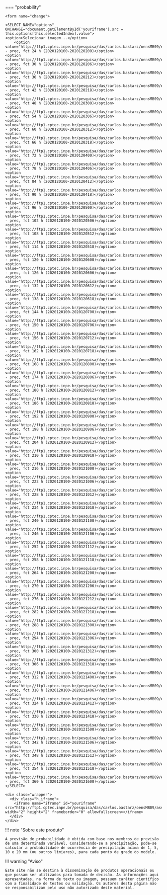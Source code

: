 

=== "probability"

    <form name="change">
    
    <SELECT NAME="options" ONCHANGE="document.getElementById('youriframe').src = this.options[this.selectedIndex].value">
    <option>Selecionar imagem...</option>
        <option value="http://ftp1.cptec.inpe.br/pesquisa/das/carlos.bastarz/oensMB09/exps/gnu_egeon_m128p_p64p/prod/probability/2020120100/prec20201201002020120200.png">probability - prec, fct 24 h (2020120100-2020120200)</option>
    <option value="http://ftp1.cptec.inpe.br/pesquisa/das/carlos.bastarz/oensMB09/exps/gnu_egeon_m128p_p64p/prod/probability/2020120100/prec20201201002020120206.png">probability - prec, fct 30 h (2020120100-2020120206)</option>
    <option value="http://ftp1.cptec.inpe.br/pesquisa/das/carlos.bastarz/oensMB09/exps/gnu_egeon_m128p_p64p/prod/probability/2020120100/prec20201201002020120212.png">probability - prec, fct 36 h (2020120100-2020120212)</option>
    <option value="http://ftp1.cptec.inpe.br/pesquisa/das/carlos.bastarz/oensMB09/exps/gnu_egeon_m128p_p64p/prod/probability/2020120100/prec20201201002020120218.png">probability - prec, fct 42 h (2020120100-2020120218)</option>
    <option value="http://ftp1.cptec.inpe.br/pesquisa/das/carlos.bastarz/oensMB09/exps/gnu_egeon_m128p_p64p/prod/probability/2020120100/prec20201201002020120300.png">probability - prec, fct 48 h (2020120100-2020120300)</option>
    <option value="http://ftp1.cptec.inpe.br/pesquisa/das/carlos.bastarz/oensMB09/exps/gnu_egeon_m128p_p64p/prod/probability/2020120100/prec20201201002020120306.png">probability - prec, fct 54 h (2020120100-2020120306)</option>
    <option value="http://ftp1.cptec.inpe.br/pesquisa/das/carlos.bastarz/oensMB09/exps/gnu_egeon_m128p_p64p/prod/probability/2020120100/prec20201201002020120312.png">probability - prec, fct 60 h (2020120100-2020120312)</option>
    <option value="http://ftp1.cptec.inpe.br/pesquisa/das/carlos.bastarz/oensMB09/exps/gnu_egeon_m128p_p64p/prod/probability/2020120100/prec20201201002020120318.png">probability - prec, fct 66 h (2020120100-2020120318)</option>
    <option value="http://ftp1.cptec.inpe.br/pesquisa/das/carlos.bastarz/oensMB09/exps/gnu_egeon_m128p_p64p/prod/probability/2020120100/prec20201201002020120400.png">probability - prec, fct 72 h (2020120100-2020120400)</option>
    <option value="http://ftp1.cptec.inpe.br/pesquisa/das/carlos.bastarz/oensMB09/exps/gnu_egeon_m128p_p64p/prod/probability/2020120100/prec20201201002020120406.png">probability - prec, fct 78 h (2020120100-2020120406)</option>
    <option value="http://ftp1.cptec.inpe.br/pesquisa/das/carlos.bastarz/oensMB09/exps/gnu_egeon_m128p_p64p/prod/probability/2020120100/prec20201201002020120412.png">probability - prec, fct 84 h (2020120100-2020120412)</option>
    <option value="http://ftp1.cptec.inpe.br/pesquisa/das/carlos.bastarz/oensMB09/exps/gnu_egeon_m128p_p64p/prod/probability/2020120100/prec20201201002020120418.png">probability - prec, fct 90 h (2020120100-2020120418)</option>
    <option value="http://ftp1.cptec.inpe.br/pesquisa/das/carlos.bastarz/oensMB09/exps/gnu_egeon_m128p_p64p/prod/probability/2020120100/prec20201201002020120500.png">probability - prec, fct 96 h (2020120100-2020120500)</option>
    <option value="http://ftp1.cptec.inpe.br/pesquisa/das/carlos.bastarz/oensMB09/exps/gnu_egeon_m128p_p64p/prod/probability/2020120100/prec20201201002020120506.png">probability - prec, fct 102 h (2020120100-2020120506)</option>
    <option value="http://ftp1.cptec.inpe.br/pesquisa/das/carlos.bastarz/oensMB09/exps/gnu_egeon_m128p_p64p/prod/probability/2020120100/prec20201201002020120512.png">probability - prec, fct 108 h (2020120100-2020120512)</option>
    <option value="http://ftp1.cptec.inpe.br/pesquisa/das/carlos.bastarz/oensMB09/exps/gnu_egeon_m128p_p64p/prod/probability/2020120100/prec20201201002020120518.png">probability - prec, fct 114 h (2020120100-2020120518)</option>
    <option value="http://ftp1.cptec.inpe.br/pesquisa/das/carlos.bastarz/oensMB09/exps/gnu_egeon_m128p_p64p/prod/probability/2020120100/prec20201201002020120600.png">probability - prec, fct 120 h (2020120100-2020120600)</option>
    <option value="http://ftp1.cptec.inpe.br/pesquisa/das/carlos.bastarz/oensMB09/exps/gnu_egeon_m128p_p64p/prod/probability/2020120100/prec20201201002020120606.png">probability - prec, fct 126 h (2020120100-2020120606)</option>
    <option value="http://ftp1.cptec.inpe.br/pesquisa/das/carlos.bastarz/oensMB09/exps/gnu_egeon_m128p_p64p/prod/probability/2020120100/prec20201201002020120612.png">probability - prec, fct 132 h (2020120100-2020120612)</option>
    <option value="http://ftp1.cptec.inpe.br/pesquisa/das/carlos.bastarz/oensMB09/exps/gnu_egeon_m128p_p64p/prod/probability/2020120100/prec20201201002020120618.png">probability - prec, fct 138 h (2020120100-2020120618)</option>
    <option value="http://ftp1.cptec.inpe.br/pesquisa/das/carlos.bastarz/oensMB09/exps/gnu_egeon_m128p_p64p/prod/probability/2020120100/prec20201201002020120700.png">probability - prec, fct 144 h (2020120100-2020120700)</option>
    <option value="http://ftp1.cptec.inpe.br/pesquisa/das/carlos.bastarz/oensMB09/exps/gnu_egeon_m128p_p64p/prod/probability/2020120100/prec20201201002020120706.png">probability - prec, fct 150 h (2020120100-2020120706)</option>
    <option value="http://ftp1.cptec.inpe.br/pesquisa/das/carlos.bastarz/oensMB09/exps/gnu_egeon_m128p_p64p/prod/probability/2020120100/prec20201201002020120712.png">probability - prec, fct 156 h (2020120100-2020120712)</option>
    <option value="http://ftp1.cptec.inpe.br/pesquisa/das/carlos.bastarz/oensMB09/exps/gnu_egeon_m128p_p64p/prod/probability/2020120100/prec20201201002020120718.png">probability - prec, fct 162 h (2020120100-2020120718)</option>
    <option value="http://ftp1.cptec.inpe.br/pesquisa/das/carlos.bastarz/oensMB09/exps/gnu_egeon_m128p_p64p/prod/probability/2020120100/prec20201201002020120800.png">probability - prec, fct 168 h (2020120100-2020120800)</option>
    <option value="http://ftp1.cptec.inpe.br/pesquisa/das/carlos.bastarz/oensMB09/exps/gnu_egeon_m128p_p64p/prod/probability/2020120100/prec20201201002020120806.png">probability - prec, fct 174 h (2020120100-2020120806)</option>
    <option value="http://ftp1.cptec.inpe.br/pesquisa/das/carlos.bastarz/oensMB09/exps/gnu_egeon_m128p_p64p/prod/probability/2020120100/prec20201201002020120812.png">probability - prec, fct 180 h (2020120100-2020120812)</option>
    <option value="http://ftp1.cptec.inpe.br/pesquisa/das/carlos.bastarz/oensMB09/exps/gnu_egeon_m128p_p64p/prod/probability/2020120100/prec20201201002020120818.png">probability - prec, fct 186 h (2020120100-2020120818)</option>
    <option value="http://ftp1.cptec.inpe.br/pesquisa/das/carlos.bastarz/oensMB09/exps/gnu_egeon_m128p_p64p/prod/probability/2020120100/prec20201201002020120900.png">probability - prec, fct 192 h (2020120100-2020120900)</option>
    <option value="http://ftp1.cptec.inpe.br/pesquisa/das/carlos.bastarz/oensMB09/exps/gnu_egeon_m128p_p64p/prod/probability/2020120100/prec20201201002020120906.png">probability - prec, fct 198 h (2020120100-2020120906)</option>
    <option value="http://ftp1.cptec.inpe.br/pesquisa/das/carlos.bastarz/oensMB09/exps/gnu_egeon_m128p_p64p/prod/probability/2020120100/prec20201201002020120912.png">probability - prec, fct 204 h (2020120100-2020120912)</option>
    <option value="http://ftp1.cptec.inpe.br/pesquisa/das/carlos.bastarz/oensMB09/exps/gnu_egeon_m128p_p64p/prod/probability/2020120100/prec20201201002020120918.png">probability - prec, fct 210 h (2020120100-2020120918)</option>
    <option value="http://ftp1.cptec.inpe.br/pesquisa/das/carlos.bastarz/oensMB09/exps/gnu_egeon_m128p_p64p/prod/probability/2020120100/prec20201201002020121000.png">probability - prec, fct 216 h (2020120100-2020121000)</option>
    <option value="http://ftp1.cptec.inpe.br/pesquisa/das/carlos.bastarz/oensMB09/exps/gnu_egeon_m128p_p64p/prod/probability/2020120100/prec20201201002020121006.png">probability - prec, fct 222 h (2020120100-2020121006)</option>
    <option value="http://ftp1.cptec.inpe.br/pesquisa/das/carlos.bastarz/oensMB09/exps/gnu_egeon_m128p_p64p/prod/probability/2020120100/prec20201201002020121012.png">probability - prec, fct 228 h (2020120100-2020121012)</option>
    <option value="http://ftp1.cptec.inpe.br/pesquisa/das/carlos.bastarz/oensMB09/exps/gnu_egeon_m128p_p64p/prod/probability/2020120100/prec20201201002020121018.png">probability - prec, fct 234 h (2020120100-2020121018)</option>
    <option value="http://ftp1.cptec.inpe.br/pesquisa/das/carlos.bastarz/oensMB09/exps/gnu_egeon_m128p_p64p/prod/probability/2020120100/prec20201201002020121100.png">probability - prec, fct 240 h (2020120100-2020121100)</option>
    <option value="http://ftp1.cptec.inpe.br/pesquisa/das/carlos.bastarz/oensMB09/exps/gnu_egeon_m128p_p64p/prod/probability/2020120100/prec20201201002020121106.png">probability - prec, fct 246 h (2020120100-2020121106)</option>
    <option value="http://ftp1.cptec.inpe.br/pesquisa/das/carlos.bastarz/oensMB09/exps/gnu_egeon_m128p_p64p/prod/probability/2020120100/prec20201201002020121112.png">probability - prec, fct 252 h (2020120100-2020121112)</option>
    <option value="http://ftp1.cptec.inpe.br/pesquisa/das/carlos.bastarz/oensMB09/exps/gnu_egeon_m128p_p64p/prod/probability/2020120100/prec20201201002020121118.png">probability - prec, fct 258 h (2020120100-2020121118)</option>
    <option value="http://ftp1.cptec.inpe.br/pesquisa/das/carlos.bastarz/oensMB09/exps/gnu_egeon_m128p_p64p/prod/probability/2020120100/prec20201201002020121200.png">probability - prec, fct 264 h (2020120100-2020121200)</option>
    <option value="http://ftp1.cptec.inpe.br/pesquisa/das/carlos.bastarz/oensMB09/exps/gnu_egeon_m128p_p64p/prod/probability/2020120100/prec20201201002020121206.png">probability - prec, fct 270 h (2020120100-2020121206)</option>
    <option value="http://ftp1.cptec.inpe.br/pesquisa/das/carlos.bastarz/oensMB09/exps/gnu_egeon_m128p_p64p/prod/probability/2020120100/prec20201201002020121212.png">probability - prec, fct 276 h (2020120100-2020121212)</option>
    <option value="http://ftp1.cptec.inpe.br/pesquisa/das/carlos.bastarz/oensMB09/exps/gnu_egeon_m128p_p64p/prod/probability/2020120100/prec20201201002020121218.png">probability - prec, fct 282 h (2020120100-2020121218)</option>
    <option value="http://ftp1.cptec.inpe.br/pesquisa/das/carlos.bastarz/oensMB09/exps/gnu_egeon_m128p_p64p/prod/probability/2020120100/prec20201201002020121300.png">probability - prec, fct 288 h (2020120100-2020121300)</option>
    <option value="http://ftp1.cptec.inpe.br/pesquisa/das/carlos.bastarz/oensMB09/exps/gnu_egeon_m128p_p64p/prod/probability/2020120100/prec20201201002020121306.png">probability - prec, fct 294 h (2020120100-2020121306)</option>
    <option value="http://ftp1.cptec.inpe.br/pesquisa/das/carlos.bastarz/oensMB09/exps/gnu_egeon_m128p_p64p/prod/probability/2020120100/prec20201201002020121312.png">probability - prec, fct 300 h (2020120100-2020121312)</option>
    <option value="http://ftp1.cptec.inpe.br/pesquisa/das/carlos.bastarz/oensMB09/exps/gnu_egeon_m128p_p64p/prod/probability/2020120100/prec20201201002020121318.png">probability - prec, fct 306 h (2020120100-2020121318)</option>
    <option value="http://ftp1.cptec.inpe.br/pesquisa/das/carlos.bastarz/oensMB09/exps/gnu_egeon_m128p_p64p/prod/probability/2020120100/prec20201201002020121400.png">probability - prec, fct 312 h (2020120100-2020121400)</option>
    <option value="http://ftp1.cptec.inpe.br/pesquisa/das/carlos.bastarz/oensMB09/exps/gnu_egeon_m128p_p64p/prod/probability/2020120100/prec20201201002020121406.png">probability - prec, fct 318 h (2020120100-2020121406)</option>
    <option value="http://ftp1.cptec.inpe.br/pesquisa/das/carlos.bastarz/oensMB09/exps/gnu_egeon_m128p_p64p/prod/probability/2020120100/prec20201201002020121412.png">probability - prec, fct 324 h (2020120100-2020121412)</option>
    <option value="http://ftp1.cptec.inpe.br/pesquisa/das/carlos.bastarz/oensMB09/exps/gnu_egeon_m128p_p64p/prod/probability/2020120100/prec20201201002020121418.png">probability - prec, fct 330 h (2020120100-2020121418)</option>
    <option value="http://ftp1.cptec.inpe.br/pesquisa/das/carlos.bastarz/oensMB09/exps/gnu_egeon_m128p_p64p/prod/probability/2020120100/prec20201201002020121500.png">probability - prec, fct 336 h (2020120100-2020121500)</option>
    <option value="http://ftp1.cptec.inpe.br/pesquisa/das/carlos.bastarz/oensMB09/exps/gnu_egeon_m128p_p64p/prod/probability/2020120100/prec20201201002020121506.png">probability - prec, fct 342 h (2020120100-2020121506)</option>
    <option value="http://ftp1.cptec.inpe.br/pesquisa/das/carlos.bastarz/oensMB09/exps/gnu_egeon_m128p_p64p/prod/probability/2020120100/prec20201201002020121512.png">probability - prec, fct 348 h (2020120100-2020121512)</option>
    <option value="http://ftp1.cptec.inpe.br/pesquisa/das/carlos.bastarz/oensMB09/exps/gnu_egeon_m128p_p64p/prod/probability/2020120100/prec20201201002020121518.png">probability - prec, fct 354 h (2020120100-2020121518)</option>
    <option value="http://ftp1.cptec.inpe.br/pesquisa/das/carlos.bastarz/oensMB09/exps/gnu_egeon_m128p_p64p/prod/probability/2020120100/prec20201201002020121600.png">probability - prec, fct 360 h (2020120100-2020121600)</option>
    </SELECT>
    
    <div class="wrapper">
      <div class="h_iframe">
        <iframe name="iframe" id="youriframe" src="http://ftp1.cptec.inpe.br/pesquisa/das/carlos.bastarz/oensMB09/assets/white_bkg.png" width="2" height="2" frameborder="0" allowfullscreen></iframe>
      </div>
    </div>


!!! note "Sobre este produto"

    A previsão de probabilidade é obtida com base nos membros de previsão de uma determinada variável. Considerando-se a precipitação, pode-se calcular a probabilidade de ocorrência de precipitação acima de 1, 5, 10 e 20 mm (ou outros limiares), para cada ponto de grade do modelo.

!!! warning "Aviso"

    Este site não se destina à disseminação de produtos operacionais ou que possam ser utilizados para tomada de decisão. As informações aqui apresentadas, na forma de texto ou imagem, possuem caráter científico com a finalidade de testes ou validação. Os autores desta página não se responsabilizam pelo uso não autorizado deste material.
